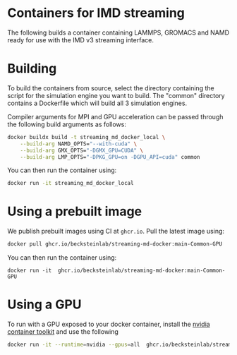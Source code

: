 # Containers for IMD streaming

The following builds a container containing LAMMPS, GROMACS and NAMD ready for use with the IMD v3 streaming interface.

# Building

To build the containers from source, select the directory containing
the script for the simulation engine you want to build. The "common"
directory contains a Dockerfile which will build all 3 simulation engines.

Compiler arguments for MPI and GPU acceleration can be passed through
the following build arguments as follows:
```bash
docker buildx build -t streaming_md_docker_local \
    --build-arg NAMD_OPTS="--with-cuda" \
    --build-arg GMX_OPTS="-DGMX_GPU=CUDA" \
    --build-arg LMP_OPTS="-DPKG_GPU=on -DGPU_API=cuda" common
```

You can then run the container using:

```bash
docker run -it streaming_md_docker_local

```


# Using a prebuilt image

We publish prebuilt images using CI at `ghcr.io`. Pull the latest image using:

```bash
docker pull ghcr.io/becksteinlab/streaming-md-docker:main-Common-GPU
```

You can then run the container using:
```
docker run -it  ghcr.io/becksteinlab/streaming-md-docker:main-Common-GPU
```

# Using a GPU

To run with a GPU exposed to your docker container, install the [nvidia container toolkit](https://docs.nvidia.com/datacenter/cloud-native/container-toolkit/latest/index.html) and use the following

```bash
docker run -it --runtime=nvidia --gpus=all  ghcr.io/becksteinlab/streaming-md-docker:main-Common-GPU
```
